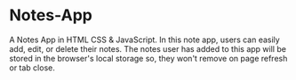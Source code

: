 # Notes-App
A Notes App in HTML CSS &amp; JavaScript. In this note app, users can easily add, edit, or delete their notes. The notes user has added to this app will be stored in the browser's local storage so, they won't remove on page refresh or tab close.
